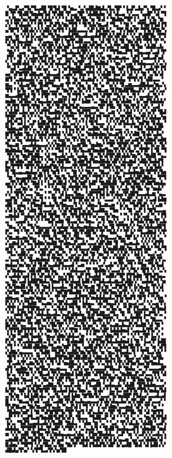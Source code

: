 ▝▄▃▛▃▞▜▞▜▃▟█▝▉▜▟▝█▝▅▃▝▃▚▟█▟▇▟▃▜▃▜▛▝▐▃▛▃▙▞▚▝█▃▞▝▉▝▛▝▉▟▊▜▅▟▅▜▟▝▛▟▉▝▛▃▄▜▛▝▟▟█▟▅▝▟▝▟▃▄▝▞▃▃▝▄▟▛▝▟▝▜▃▚▜▅▞▅▞▙▟▚▞▟▟▞▝▞▝▐▃▙▜▙▜▙▝▅▝▊▟▝▝▇▟▆▞▜▛▐▝▃▟▝▞▙▝▆▞▞▝▛▟▄▟▞▝▐▜▝▃▛▟▜▞▆▞▜▜▝▝▊▜▟▞▆▃▟▝▜▃▝▝▇▝▃▝▜▜▅▜▜▟▐▜▄▜▛▜▝▟▊▟▞▞▞▟▉▞▅▜▜▝▐▟▉▃▃▃▚▛▐▟▜▟▞▃▝▜▚▜▟▞▛▝▜▜▞▛▇▞▚▃▄▝▅▝▞▟▐▞▃▞▙▞▜▞▆▃▄▟▟▜▙▃▟▃▄▟▟▜▛▟▞▟▛▟▞▝▞▃▛▟█▜▙▝▛▜▛▞▆▜▄▃▙▟▝▝▛▃▄▃▜▛▐▝▆▜▚▟▊▃▃▜▄▝▟▝█▝▟▝█▝▆▞▟▜▝▜▜▝▛▝▚▝▚▞▟▝▟▜▚▃▝▞▛▟▛▞▟▞▅▛▐▃▟▟▉▞▛▟▜▃▚▟▞▜▚▟█▝▊▜▅▝▟▟▉▃▙▝▇▞▝▃▄▝▚▟▇▝▟▝▛▝█▝▜▃▙▃▙▜▛▞▃▝▃▞▝▝▜▜▅▃▛▜▝▜▄▃▄▞▃▟▝▛▐▜▚▝▉▝▞▃▙▞▆▜▚▟▝▃▞▜▃▞▚▝▉▞▟▜▝▞▅▝▉▃▆▃▅▃▝▟▜▝▄▟▃▟▚▟▚▝▄▟▊▟▟▝▛▝▞▜▞▟▚▟▃▟▜▝▅▜▛▃▟▝▇▟▇▟▝▝▅▞▝▃▄▜▜▟▄▃▃▞▞▃▚▝▚▟▝▃▟▟▉▝▟▞▄▞▝▃▚▝▅▜▅▟█▃▛▜▜▝▟▝▄▝▇▝▅▛▐▜▙▃▟▝▃▟▞▛▐▜▄▞▚▛▇▜▛▟▇▃▅▝▟▃▃▟▝▃▟▞▛▜▙▞▛▜▝▞▟▟▊▜▄▞▟▝▟▝▞▝▇▝▃▜▞▟▇▜▝▃▆▟▄▟▞▞▃▜▜▃▛▜▝▝▊▝▆▝▟▃▆▟▚▝▞▜▅▟▅▟▄▝▛▜▚▜▝▟▉▃▃▝▆▃▝▝▟▃▅▜▙▝▉▟▛▜▄▃▆▝▛▝▚▜▄▝▄▝▆▝▄▝▚▞▞▝▊▃▆▃▃▟█▟▄▞▆▃▚▜▜▝▐▞▙▝▚▞▆▜▄▞▃▃▛▝▆▞▛▃▜▞▚▜▝▝▇▃▅▝▊▛▇▟█▜▙▃▛▞▝▃▛▞▃▞▆▃▃▟▇▜▟▝▊▝▐▜▛▝▜▝▚▃▜▝▜▜▝▃▆▞▜▝▟▜▛▝▜▞▄▝▃▜▝▃▃▟▃▜▞▝▅▟▆▝▟▜▙▞▚▜▄▃▙▞▄▟▉▛▐▝▛▝▐▟▆▝▃▝▇▟▐▞▜▞▟▟▆▝▐▞▚▟▜▟▟▟▞▞▚▜▜▝▛▜▞▛▇▝▃▜▞▝▊▟▜▟▜▟▚▃▃▃▄▃▜▛▐▜▙▝▉▝▇▞▛▟▝▟▚▝▃▟▝▞▟▟▛▃▙▞▄▞▞▟▜▜▄▟▆▞▄▞▙▃▜▟▜▜▃▞▚▃▝▃▆▝▞▝▟▟▝▝▞▃▚▞▛▝█▟▜▜▛▃▄▜▝▞▝▝▅▝▆▃▟▟▝▞▛▜▃▝▃▜▜▟▐▜▝▜▚▞▄▞▛▟▜▞▅▞▛▞▟▟▄▞▆▟▜▞▚▟▐▝▃▛▐▟▉▟▜▟▃▝▆▝▃▞▞▝▐▝▉▜▃▃▝▞▝▞▟▜▟▃▙▝▅▛▇▝▊▟▄▝▜▟▅▃▅▜▛▞▃▝▛▟▛▟▟▝▝▜▜▃▜▞▟▝▄▟▇▞▚▟▐▞▃▃▝▃▝▝▜▟▝▟▇▟▟▛▇▜▜▟▆▝▇▃▚▜▟▟▚▟▟▟▝▞▟▞▝▞▄▝▆▟▆▟▅▞▅▃▆▜▝▞▞▟▇▝▊▟▞▃▙▞▚▞▄▜▄▝▟▟▟▃▜▝▞▝▃▜▄▞▅▝▛▞▅▞▄▝▝▝▚▜▚▃▚▜▛▃▞▃▆▜▞▟▆▟▚▟▆▜▄▃▆▝▃▃▟▟▄▃▃▞▞▞▆▟▊▃▚▃▆▜▙▝▅▟▆▞▝▜▛▝█▜▛▞▚▟▚▝▛▜▞▃▜▞▆▟▆▟▄▜▅▃▛▟▚▝▞▝▝▜▟▝▐▝▉▞▙▃▆▜▅▟▆▜▅▞▛▞▛▞▙▞▃▜▜▛▐▝▉▝▜▝▛▞▅▝▆▟▜▟█▃▝▟▝▜▃▟▞▃▙▝▄▟▄▝▊▃▜▞▟▜▛▟▊▟▟▞▆▞▚▝▇▟█▝▚▃▄▜▛▟▆▞▚▟▜▟▞▝▞▜▞▟▇▜▙▝▊▟▆▜▟▜▅▟▇▟▞▟▛▞▟▃▆▟▝▟█▞▙▟▟▜▙▞▛▜▜▝█▜▚▜▟▟▅▛▇▞▟▃▃▞▛▞▛▜▟▃▃▞▜▟▛▞▅▞▜▝▛▃▞▃▝▞▄▜▟▞▜▝█▃▄▃▅▟▄▞▄▜▜▝▆▜▝▝▃▝▇▝▞▝▇▞▃▝▇▃▞▝▟▞▚▃▙▟▅▟▊▜▛▜▚▜▅▝▆▝▄▃▄▟▊▟▞▛▐▞▙▝▇▞▙▝▆▜▞▟▜▞▝▜▜▞▝▟▐▞▆▝▃▟▞▟▛▟▇▟▃▝▛▜▄▞▛▞▟▜▞▝▇▟▐▝▐▃▛▟▉▟▝▞▜▞▆▛▐▟▛▝▇▟█▟▊▝▆▜▙▜▙▞▛▟▇▜▅▟▄▝▜▝▃▞▆▞▄▝▛▃▝▝▝▟▄▝▊▞▜▜▛▞▜▝▃▃▙▟▜▝▉▝▞▃▙▝▊▜▙▝▅▝▅▟▞▞▞▝█▜▞▃▃▝▆▃▝▝▚▞▝▟▐▃▃▜▅▃▝▟▛▜▜▟▐▞▛▟▄▞▛▟█▜▃▃▟▃▆▝▄▃▄▟▜▞▝▟▅▞▟▃▜▝▝▝█▝▚▟▜▞▛▜▛▟▞▟▝▞▝▃▃▞▝▞▅▟▛▃▚▟▝▞▃▟▐▟▆▟█▝▚▟▄▝▐▜▅▟▜▃▙▞▙▜▅▃▃▜▝▞▝▟▅▃▜▃▆▃▅▝▐▞▄▝▜▟▜▟▚▝▞▃▆▝▞▟▐▞▙▞▝▟▆▝▊▃▃▞▄▝▞▟▚▛▇▜▚▞▄▜▃▟▇▃▝▜▅▝▝▝▇▝▃▛▐▝▇▜▃▃▄▃▆▟▟▝▚▟▄▞▟▜▟▝█▜▅▝▛▃▜▜▟▜▜▜▚▞▃▃▜▞▅▃▝▝▚▝▐▜▞▃▟▝▚▝▐▜▃▝▝▃▄▟▚▝▝▞▝▝▜▟▚▟▆▝▉▃▄▜▃▜▅▃▝▃▜▝▅▞▞▃▞▝▐▞▜▟▞▛▇▞▛▃▙▝▆▃▝▞▄▝▜▞▅▃▃▃▞▞▄▟▄▞▟▃▙▃▅▟▄▃▙▞▅▝█▝▛▜▜▞▞▝▆▞▟▟▄▟▉▜▛▃▝▜▝▝▛▃▚▟▛▟▊▝▊▟▆▜▃▝█▞▛▟█▜▞▝▛▝▜▟▞▝▝▛▐▞▝▜▃▟▇▟▝▞▛▞▆▃▆▃▅▞▅▃▝▝▛▜▄▜▃▝▉▞▄▜▙▃▝▜▄▝▞▛▇▃▃▞▆▃▜▛▐▞▝▞▞▞▟▝▃▝▞▃▆▟▐▞▜▃▜▟▆▞▅▟▇▝▛▟▅▃▛▃▟▞▃▃▞▟▛▟▇▝▊▝▜▃▅▃▙▝▞▞▝▟▜▜▅▜▚▝▚▞▃▟▞▝▄▟▞▃▛▜▙▝▚▞▟▜▃▃▞▟█▛▐▞▅▟▉▟▉▞▆▃▙▟▜▟▞▝▜▞▜▝▜▃▚▟▉▞▃▝▝▟▊▟▚▞▙▞▚▝▃▞▃▜▟▝▇▝▅▞▜▝▚▞▞▟▚▝▐▟▐▝▚▃▞▃▞▃▚▃▄▜▞▝█▃▆▟▅▟▝▛▇▞▄▞▛▟▊▟▄▞▟▃▚▝▛▝▝▝█▛▐▃▃▝▊▞▃▟▛▞▛▃▅▟▄▞▅▞▅▞▟▝▊▟▚▃▟▟▜▃▃▟▝▃▅▝▝▝▝▃▞▃▟▞▚▜▚▞▜▝▝▜▅▝▜▞▙▟▚▞▆▟▄▃▝▟▊▟▛▜▙▜▄▝▝▝▝▟▟▃▃▞▛▝█▟▆▞▞▃▃▞▛▝▞▜▞▝█▜▝▞▝▃▚▞▃▟▟▞▄▟▐▜▝▟▚▟▞▞▚▃▚▜▙▝▄▛▐▜▃▟▟▝▚▟▉▞▜▛▐▜▜▟▆▝█▜▟▜▄▃▃▝▆▞▃▟▐▟█▛▇▟▃▜▅▟▜▜▞▟▄▟▐▟▊▞▛▜▟▃▟▃▆▃▛▟█▞▞▝▄▟▟▞▜▝▅▞▙▜▅▟▊▞▙▝▉▝▆▟▐▃▃▟▃▝▊▟▜▞▆▃▆▝▊▞▆▝▃▛▇▜▞▛▐▞▅▃▙▝▛▞▟▞▆▜▅▝▇▟▜▞▞▟▚▞▞▝▆▛▇▜▙▟▇▝▝▟█▞▚▜▙▜▅▞▅▜▚▝▞▝▟▞▜▃▙▞▝▟▅▃▄▝▚▃▅▞▅▟▄▝▃▝▛▝▛▃▃▟▟▜▜▞▅▟▟▟▄▟▃▜▜▞▙▟▜▝▉▜▝▝▚▜▅▝▛▞▞▝▞▞▜▟▆▝▚▃▅▞▃▜▛▟▃▟█▝▐▟▄▃▝▟▞▜▄▃▛▞▚▞▄▃▞▃▞▝▞▃▄▜▚▞▛▛▐▃▛▜▜▛▇▃▞▃▝▃▜▟▟▝▜▝▉▝▚▜▄▃▞▝▚▞▙▞▄▝▚▛▐▜▃▟▄▝▅▜▅▟▝▝▚▟▟▜▞▜▝▟▟▃▙▃▟▃▚▃▛▟▆▟▄▝▊▟▜▟█▃▞▜▃▝▊▝▚▝█▛▐▃▛▜▞▃▝▞▟▞▅▟▄▜▛▝▄▞▅▜▚▜▃▝▟▜▛▞▄▟▊▜▜▃▆▞▜▜▚▝▄▃▙▞▛▜▜▝▄▝▇▃▃▝█▞▟▞▚▃▝▜▝▜▚▃▚▜▙▜▛▝▞▝▟▃▜▞▄▞▚▝▟▞▚▃▆▃▙▃▛▞▙▟▇▝▟▝▇▝▚▜▜▜▟▜▜▜▜▝▛▝▆▞▆▞▞▞▝▛▇▝▝▜▚▜▅▞▟▛▐▟▟▟▅▟▝▃▄▃▙▜▜▞▚▝▝▞▆▝▚▟▊▜▄▟▞▝▅▃▞▟▆▞▟▟▃▞▅▝▝▝▚▃▞▟▆▞▜▝▃▝▝▞▝▃▜▛▐▃▚▝▛▞▚▝▛▃▟▟▃▟▊▃▜▝▄▜▝▝▊▟▅▟▉▝▞▟▜▜▅▜▟▃▙▟▅▟▐▝▇▝▐▃▞▛▐▟█▞▜▝▝▝▟▟▊▟█▟▆▞▜▃▅▞▆▛▐▜▄▝▄▟▊▟▜▞▞▃▚▃▜▟▅▜▙▜▚▝▃▝▅▝▟▜▞▟▇▞▄▃▃▃▝▃▜▟▇▝▜▟▜▞▄▟█▞▆▞▆▜▙▝▅▝▅▃▜▜▄▟▃▜▝▝▛▜▃▞▟▞▝▝▉▜▝▝▞▞▞▃▜▃▞▟▄▟▜▛▇▟▛▟▉▟▉▟▝▟▇▃▙▜▃▜▞▝█▃▞▃▞▟▇▝▅▜▙▝▛▃▟▞▛▃▆▞▙▜▝▃▜▝▟▝▅▟█▃▚▝▅▜▛▝▞▃▜▜▝▞▛▞▟▜▅▜▄▞▆▜▅▟▃▟▜▝▄▟▆▞▅▝▅▜▙▞▄▃▅▃▃▝▛▃▛▞▄▞▛▃▃▃▛▜▙▃▛▝▇▟▄▝▃▝▛▃▃▃▟▛▐▞▃▝▛▛▇▝▞▝█▃▟▝▛▞▅▟▆▟▐▟▊▟▇▝▟▜▜▟▄▝▃▝▆▟▇▃▛▃▛▃▃▜▜▝▟▝▆▟▆▝▆▃▟▝▚▝▇▞▜▝▟▛▐▜▅▝▃▟▞▃▅▃▞▜▚▜▛▝▉▟▝▝▉▜▅▞▆▟▝▞▄▝▛▝▝▝▝▃▞▟▄▞▃▟▇▃▜▞▃▃▛▃▙▝▐▜▃▟▉▝▄▟▄▃▙▝▟▟▊▝█▜▟▟▅▃▃▞▙▜▛▝▆▛▐▞▙▛▇▜▛▝▉▃▙▟▐▟▃▜▅▞▃▝▊▟▞▝▐▃▜▃▚▟▜▜▞▜▜▞▅▟▄▜▟▃▜▞▆▝▐▟▐▟▊▟▃▝▃▞▙▝▄▟▐▟▆▝▇▜▙▜▞▃▃▞▜▞▅▟█▛▐▜▟▃▞▃▃▟▃▟█▝▝▝▆▃▄▜▚▟▝▃▟▝▃▟█▝▛▟▚▃▙▃▄▃▃▞▛▟▞▟▄▃▙▞▄▜▚▟▛▃▛▃▃▞▝▜▚▛▇▃▅▝▇▞▆▃▟▜▚▃▙▝▚▃▛▟▐▝▜▝▞▝▞▃▛▟▆▞▃▃▅▟▝▟▚▝▛▝▅▝▝▝█▟▅▞▅▛▐▝▇▝▚▛▇▜▛▜▞▜▛▝▆▜▝▟▚▃▙▞▃▜▛▝▊▃▛▜▙▝▉▝▟▝▇▜▜▃▛▝▝▝▄▟▜▃▅▜▅▟▉▜▟▜▞▟▚▝█▃▃▝▜▟▉▃▛▝▟▝▝▝▟▝▄▝▃▝▆▞▙▜▜▟▐▞▃▝▜▟▜▃▄▟▃▟▞▞▙▟▊▝▇▟▃▝▝▟▅▝▆▝▃▝▝▃▞▝▛▞▟▃▙▝▟▟█▝▃▟▚▟▟▟▄▝▛▜▛▛▐▟▃▜▚▟▛▝▞▜▛▞▝▃▚▃▙▜▝▝▉▟▊▜▄▟▄▃▟▜▝▟▅▟█▝▅▟▅▝▞▞▚▟▊▝▉▜▅▝▛▞▆▟▄▃▄▃▞▟▄▝▐▜▅▜▙▟▟▃▝▃▛▝▅▝▞▃▛▞▞▃▟▃▚▃▅▟▊▟▜▞▜▟▜▞▙▃▜▞▄▟▝▝▅▜▛▟▟▞▜▟▛▞▛▟▐▞▄▃▅▝▄▞▃▞▟▟▆▞▟▝▉▟▅▞▝▜▛▜▝▞▄▜▙▞▃▜▅▝▇▞▛▝▜▟▐▜▟▟▜▞▟▛▐▞▄▟█▝▉▟▝▟▐▟▊▞▞▟█▟▄▜▚▞▝▞▛▜▃▞▛▞▅▜▉
